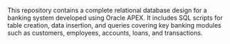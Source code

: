 This repository contains a complete relational database design for a banking system developed using Oracle APEX.
It includes SQL scripts for table creation, data insertion, and queries covering key banking modules such as customers, employees, accounts, loans, and transactions.
